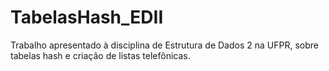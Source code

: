 # TabelasHash_EDII

Trabalho apresentado à disciplina de Estrutura de Dados 2 na UFPR, sobre tabelas hash e criação de listas telefônicas.
